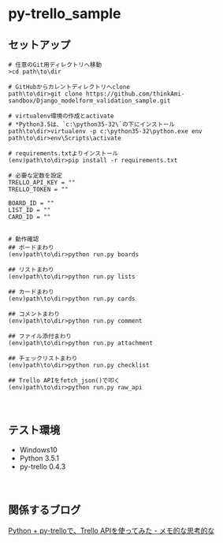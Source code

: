 # py-trello_sample

## セットアップ
```
# 任意のGit用ディレクトリへ移動
>cd path\to\dir

# GitHubからカレントディレクトリへclone
path\to\dir>git clone https://github.com/thinkAmi-sandbox/Django_modelform_validation_sample.git

# virtualenv環境の作成とactivate
# *Python3.5は、`c:\python35-32\`の下にインストール
path\to\dir>virtualenv -p c:\python35-32\python.exe env
path\to\dir>env\Scripts\activate

# requirements.txtよりインストール
(env)path\to\dir>pip install -r requirements.txt

# 必要な定数を設定
TRELLO_API_KEY = ""
TRELLO_TOKEN = ""

BOARD_ID = ""
LIST_ID = ""
CARD_ID = ""


# 動作確認
## ボードまわり
(env)path\to\dir>python run.py boards

## リストまわり
(env)path\to\dir>python run.py lists

## カードまわり
(env)path\to\dir>python run.py cards

## コメントまわり
(env)path\to\dir>python run.py comment

## ファイル添付まわり
(env)path\to\dir>python run.py attachment

## チェックリストまわり
(env)path\to\dir>python run.py checklist

## Trello APIをfetch_json()で叩く
(env)path\to\dir>python run.py raw_api
```

　  
## テスト環境

- Windows10
- Python 3.5.1
- py-trello 0.4.3

　  
## 関係するブログ
[Python + py-trelloで、Trello APIを使ってみた - メモ的な思考的な](http://thinkami.hatenablog.com/entry/2016/03/01/003050)